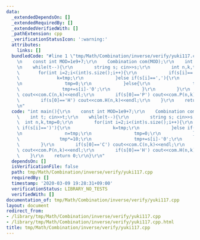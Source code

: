```yaml
---
data:
  _extendedDependsOn: []
  _extendedRequiredBy: []
  _extendedVerifiedWith: []
  _pathExtension: cpp
  _verificationStatusIcon: ':warning:'
  attributes:
    links: []
  bundledCode: "#line 1 \"tmp/Math/Combination/inverse/verify/yuki117.cpp\"\nint main(){\r\
    \n    const int MOD=1e9+7;\r\n    Combination com(MOD);\r\n    int t; cin>>t;\r\
    \n    while(t--){\r\n        string s; cin>>s;\r\n        int n,k,tmp=0;\r\n \
    \       for(int i=2;i<(int)s.size();i++){\r\n            if(s[i]==')'){\r\n  \
    \              k=tmp;\r\n            }else if(s[i]==','){\r\n                n=tmp;\r\
    \n                tmp=0;\r\n            }else{\r\n                tmp*=10;\r\n\
    \                tmp+=s[i]-'0';\r\n            }\r\n        }\r\n        if(s[0]=='C')\
    \ cout<<com.C(n,k)<<endl;\r\n        if(s[0]=='P') cout<<com.P(n,k)<<endl;\r\n\
    \        if(s[0]=='H') cout<<com.H(n,k)<<endl;\r\n    }\r\n    return 0;\r\n}\r\
    \n"
  code: "int main(){\r\n    const int MOD=1e9+7;\r\n    Combination com(MOD);\r\n\
    \    int t; cin>>t;\r\n    while(t--){\r\n        string s; cin>>s;\r\n      \
    \  int n,k,tmp=0;\r\n        for(int i=2;i<(int)s.size();i++){\r\n           \
    \ if(s[i]==')'){\r\n                k=tmp;\r\n            }else if(s[i]==','){\r\
    \n                n=tmp;\r\n                tmp=0;\r\n            }else{\r\n \
    \               tmp*=10;\r\n                tmp+=s[i]-'0';\r\n            }\r\n\
    \        }\r\n        if(s[0]=='C') cout<<com.C(n,k)<<endl;\r\n        if(s[0]=='P')\
    \ cout<<com.P(n,k)<<endl;\r\n        if(s[0]=='H') cout<<com.H(n,k)<<endl;\r\n\
    \    }\r\n    return 0;\r\n}\r\n"
  dependsOn: []
  isVerificationFile: false
  path: tmp/Math/Combination/inverse/verify/yuki117.cpp
  requiredBy: []
  timestamp: '2020-03-09 19:28:31+09:00'
  verificationStatus: LIBRARY_NO_TESTS
  verifiedWith: []
documentation_of: tmp/Math/Combination/inverse/verify/yuki117.cpp
layout: document
redirect_from:
- /library/tmp/Math/Combination/inverse/verify/yuki117.cpp
- /library/tmp/Math/Combination/inverse/verify/yuki117.cpp.html
title: tmp/Math/Combination/inverse/verify/yuki117.cpp
---
```

